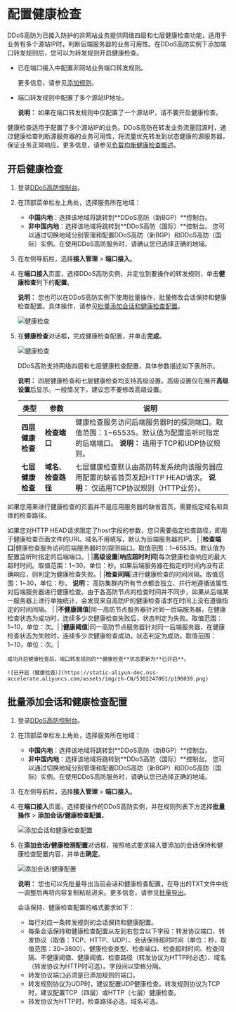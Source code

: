 # 配置健康检查

DDoS高防为已接入防护的非网站业务提供网络四层和七层健康检查功能，适用于业务有多个源站IP时，判断后端服务器的业务可用性。在DDoS高防实例下添加端口转发规则后，您可以为转发规则开启健康检查。

-   已在端口接入中配置非网站业务端口转发规则。

    更多信息，请参见[添加规则](/intl.zh-CN/DDoS高防（新BGP&国际）用户指南/接入DDoS高防/端口接入/添加规则.md)。

-   端口转发规则中配置了多个源站IP地址。

    **说明：** 如果在端口转发规则中仅配置了一个源站IP，请不要开启健康检查。


健康检查适用于配置了多个源站IP的业务。DDoS高防在转发业务流量回源时，通过健康检查判断源服务器的业务可用性，将流量优先转发到状态健康的源服务器，保证业务正常响应。更多信息，请参见[负载均衡健康检查概述](/intl.zh-CN/传统型负载均衡CLB/用户指南/健康检查/健康检查概述.md)。

## 开启健康检查

1.  登录[DDoS高防控制台](https://yundun.console.aliyun.com/?p=ddoscoo)。

2.  在顶部菜单栏左上角处，选择服务所在地域：

    -   **中国内地**：选择该地域将跳转到**DDoS高防（新BGP）**控制台。
    -   **非中国内地**：选择该地域将跳转到**DDoS高防（国际）**控制台。
    您可以通过切换地域分别管理和配置DDoS高防（新BGP）和DDoS高防（国际）实例。在使用DDoS高防服务时，请确认您已选择正确的地域。

3.  在左侧导航栏，选择**接入管理** \> **端口接入**。

4.  在**端口接入**页面，选择DDoS高防实例，并定位到要操作的转发规则，单击**健康检查**列下的**配置**。

    **说明：** 您也可以在DDoS高防实例下使用批量操作，批量修改会话保持和健康检查配置。具体操作，请参见[批量添加会话和健康检查配置](#section_2o8_zof_4gn)。

    ![健康检查](https://static-aliyun-doc.oss-accelerate.aliyuncs.com/assets/img/zh-CN/5302247061/p69505.png)

5.  在**健康检查**对话框，完成健康检查配置，并单击**完成**。

    ![健康检查](https://static-aliyun-doc.oss-accelerate.aliyuncs.com/assets/img/zh-CN/4741919951/p49648.png)

    DDoS高防支持网络四层和七层健康检查配置，具体参数描述如下表所示。

    **说明：** 四层健康检查和七层健康检查均支持高级设置。高级设置仅在展开**高级设置**后显示。一般情况下，建议您不要修改高级设置。

    |类型|参数|说明|
    |--|--|--|
    |**四层健康检查**|**检查端口**|健康检查服务访问后端服务器时的探测端口。取值范围：1~65535。默认值为配置监听时指定的后端端口。 **说明：** 适用于TCP和UDP协议规则。 |
    |**七层健康检查**|**域名**、**检查路径**|七层健康检查默认由高防转发系统向该服务器应用配置的缺省首页发起HTTP HEAD请求。 **说明：** 仅适用TCP协议规则（HTTP业务）。

如果您用来进行健康检查的页面并不是应用服务器的缺省首页，需要指定域名和具体的检查路径。

如果您对HTTP HEAD请求限定了host字段的参数，您只需要指定检查路径，即用于健康检查页面文件的URI。域名不用填写，默认为后端服务器的IP。 |
    |**检查端口**|健康检查服务访问后端服务器时的探测端口。取值范围：1~65535。默认值为配置监听时指定的后端端口。|
    |**高级设置**|**响应超时时间**|每次健康检查响应的最大超时时间。取值范围：1~30，单位：秒。如果后端服务器在指定的时间内没有正确响应，则判定为健康检查失败。|
    |**检查间隔**|进行健康检查的时间间隔。取值范围：1~30，单位：秒。 **说明：** 高防集群内所有节点都会独立、并行地遵循该属性对后端服务器进行健康检查。由于各高防节点的检查时间并不同步，如果从后端某一服务器上进行单独统计，会发现来自高防IP的健康检查请求在时间上没有遵循指定的时间间隔。 |
    |**不健康阈值**|同一高防节点服务器针对同一后端服务器，在健康检查状态为成功时，连续多少次健康检查失败后，状态判定为失败。取值范围：1~10，单位：次。|
    |**健康阈值**|同一高防节点服务器针对同一后端服务器，在健康检查状态为失败时，连续多少次健康检查成功，状态判定为成功。取值范围：1~10，单位：次。|

    成功开启健康检查后，端口转发规则的**健康检查**状态更新为**已开启**。

    ![已开启（健康检查）](https://static-aliyun-doc.oss-accelerate.aliyuncs.com/assets/img/zh-CN/5302247061/p190039.png)


## 批量添加会话和健康检查配置

1.  登录[DDoS高防控制台](https://yundun.console.aliyun.com/?p=ddoscoo)。

2.  在顶部菜单栏左上角处，选择服务所在地域：

    -   **中国内地**：选择该地域将跳转到**DDoS高防（新BGP）**控制台。
    -   **非中国内地**：选择该地域将跳转到**DDoS高防（国际）**控制台。
    您可以通过切换地域分别管理和配置DDoS高防（新BGP）和DDoS高防（国际）实例。在使用DDoS高防服务时，请确认您已选择正确的地域。

3.  在左侧导航栏，选择**接入管理** \> **端口接入**。

4.  在**端口接入**页面，选择要操作的DDoS高防实例，并在规则列表下方选择**批量操作** \> **添加会话/健康检查配置**。

    ![添加会话和健康检查配置](https://static-aliyun-doc.oss-accelerate.aliyuncs.com/assets/img/zh-CN/5302247061/p190055.png)

5.  在**添加会话/健康检测配置**对话框，按照格式要求输入要添加的会话保持和健康检查配置内容，并单击**确定**。

    ![添加会话/健康配置](https://static-aliyun-doc.oss-accelerate.aliyuncs.com/assets/img/zh-CN/5302247061/p69485.png)

    **说明：** 您也可以先批量导出当前会话和健康检查配置，在导出的TXT文件中统一调整后再将内容复制粘贴进来。更多信息，请参见[批量导出](/intl.zh-CN/DDoS高防（新BGP&国际）用户指南/接入DDoS高防/端口接入/批量导出.md)。

    会话保持、健康检查配置的格式要求如下：

    -   每行对应一条转发规则的会话保持和健康配置。
    -   每条会话保持和健康检查配置从左到右包含以下字段：转发协议端口、转发协议（取值：TCP、HTTP、UDP）、会话保持超时时间（单位：秒，取值范围：30~3600）、健康检查类型、检查端口、检查超时时间、检查间隔、不健康阈值、健康阈值、检查路径（转发协议为HTTP时必选）、域名（转发协议为HTTP时可选）。字段间以空格分隔。
    -   转发协议端口必须是已添加规则的端口。
    -   转发规则协议为UDP时，建议配置UDP健康检查。转发规则协议为TCP时，建议配置TCP（四层）或HTTP（七层）健康检查。
    -   转发协议为HTTP时，检查路径必选，域名可选。

